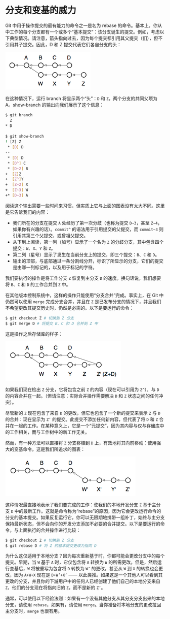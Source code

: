 # 分支和变基的威力

Git 中用于操作提交的最有能力的命令之一是名为 rebase 的命令。基本上，你从中工作的每个分支都有一个或多个“基本提交”：该分支诞生的提交。例如，考虑以下典型情况。请注意，箭头指向过去，因为每个提交都引用其父提交（们），但不引用其子提交。因此，D 和 Z 提交代表它们各自分支的头：

![Branching](../../../images/git-from-the-bottom-up/branching.png)

在这种情况下，运行 branch 将显示两个“头”：`D` 和 `Z`，两个分支的共同父项为 A。show-branch 的输出向我们展示了这个信息：

```bash
$ git branch
  Z
* D

$ git show-branch
! [Z] Z
 * [D] D
--
 * [D] D
 * [D^] C
 * [D~2] B
+  [Z]Z
+  [Z^]Y
+  [Z~2] X
+  [Z~3] W
+* [D~3] A
```

阅读这个输出需要一些时间来习惯，但实质上它与上面的图表没有太大不同。这里是它告诉我们的内容：

* 我们所在的分支在提交 `A` 处经历了第一次分歧（也称为提交 `D~3`，甚至 `Z~4`，如果你有兴趣的话）。`commit^` 的语法用于引用提交的父提交，而 `commit~3` 则引用其第三个父提交，或曾祖父提交。
* 从下到上阅读，第一列（加号）显示了一个名为 `Z` 的分歧分支，其中包含四个提交：`W`、`X`、`Y` 和 `Z`。
* 第二列（星号）显示了发生在当前分支上的提交，即三个提交：`B`、`C` 和 `D`。
* 输出的顶部，与底部通过一条分割线分开，标识了所显示的分支，它们的提交是由哪一列标记的，以及用于标记的字符。

我们要执行的操作是将工作分支 `Z` 恢复到主分支 `D` 的速度。换句话说，我们想要将 `B`、`C` 和 `D` 的工作合并到 `Z` 中。

在其他版本控制系统中，这样的操作只能使用“分支合并”完成。事实上，在 Git 中仍然可以使用 `merge` 完成分支合并，并且在 `Z` 是已发布分支的情况下，并且我们不希望更改其提交历史时，仍然是必需的。以下是要运行的命令：

```bash
$ git checkout Z # 切换到 Z 分支
$ git merge D # 将提交 B、C 和 D 合并到 Z 中
```

这是操作之后存储库的样子：

![Branch Merge](../../../images/git-from-the-bottom-up/branch-merge.png)

如果我们现在检出 `Z` 分支，它将包含之前 `Z` 的内容（现在可以引用为 `Z^`），与 `D` 的内容合并在一起。（但请注意：实际合并操作需要解决 `D` 和 `Z` 状态之间的任何冲突）。

尽管新的 `Z` 现在包含了来自 `D` 的更改，但它也包含了一个新的提交来表示 `Z` 与 `D` 的合并：现在显示为 `Z’` 的提交。此提交不添加任何新内容，但代表了将 `D` 和 `Z` 合并在一起的工作。在某种意义上，它是一个“元提交”，因为其内容与仅与存储库中的工作相关，而与工作树中的新工作无关。

然而，有一种方法可以直接将 `Z` 分支移植到 `D` 上，有效地将其向前移动：使用强大的变基命令。这是我们所追求的图表：

![Rebase](../../../images/git-from-the-bottom-up/rebase.png)

这种情况最直接地表示了我们要完成的工作：使我们的本地开发分支 `Z` 基于主分支 `D` 中的最新工作。这就是命令称为“rebase”的原因，因为它会更改运行命令的分支的基本提交。如果反复运行它，你可以无限期地携带一组补丁，始终与主分支保持最新状态，但不会向你的开发分支添加不必要的合并提交。以下是要运行的命令，与上面执行的合并操作进行比较：

```bash
$ git checkout Z # 切换到 Z 分支
$ git rebase D # 将 Z 的基本提交更改为指向 D
```

为什么这仅适用于本地分支？因为每次重新基于时，你都可能会更改分支中的每个提交。早期，当 `W` 基于 `A` 时，它仅包含将 `A` 转换为 `W` 的所需更改。但是，然后运行变基后，`W` 将被重写为包含将 `D` 转换为 `W’` 的更改。甚至从 `W` 到 `X` 的转换也会更改，因为 `A+W+X` 现在是 `D+W’+X’` —— 以此类推。如果这是一个其他人可以看到其更改的分支，并且你的下游用户中的任何人已经创建了他们自己的本地分支来自 `Z`，他们的分支现在将指向旧的 `Z`，而不是新的 `Z’`。

通常，可以使用以下经验法则：如果有一个没有其他分支从其分支分支出来的本地分支，请使用 `rebase`，如果有，请使用 `merge`。当你准备将本地分支的更改拉回主分支时，`merge` 也很有用。
